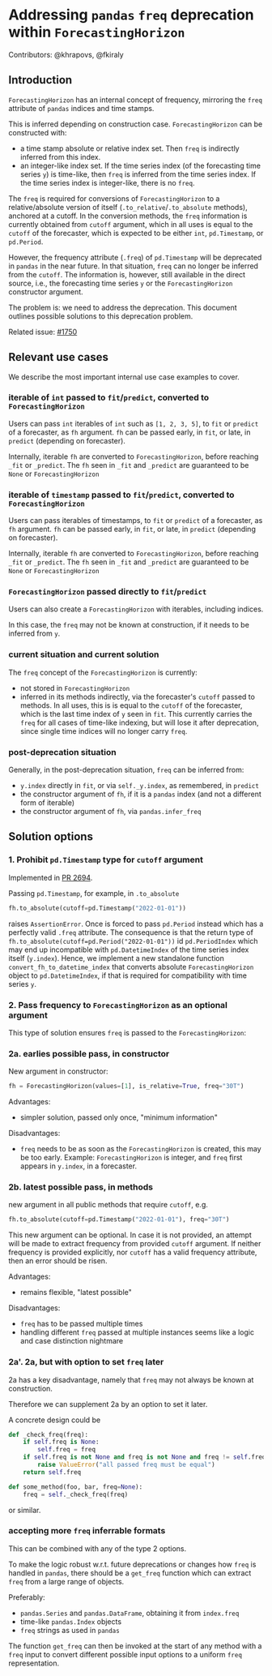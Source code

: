 # Addressing `pandas` `freq` deprecation within `ForecastingHorizon`

Contributors: @khrapovs, @fkiraly

## Introduction

`ForecastingHorizon` has an internal concept of frequency, mirroring the `freq` attribute of `pandas` indices and time stamps.

This is inferred depending on construction case. `ForecastingHorizon` can be constructed with:
* a time stamp absolute or relative index set. Then `freq` is indirectly inferred from this index.
* an integer-like index set. If the time series index (of the forecasting time series `y`) is time-like, then `freq` is inferred from the time series index. If the time series index is integer-like, there is no `freq`.

The `freq` is required for conversions of `ForecastingHorizon` to a relative/absolute version of itself (`.to_relative`/`.to_absolute` methods), anchored at a cutoff. 
In the conversion methods, the `freq` information is currently obtained from `cutoff` argument, which in all uses is equal to the `cutoff` of the forecaster, which is expected to be either `int`, `pd.Timestamp`, or `pd.Period`.

However, the frequency attribute (`.freq`) of `pd.Timestamp` will be deprecated in `pandas` in the near future.
In that situation, `freq` can no longer be inferred from the `cutoff`.
The information is, however, still available in the direct source, i.e., the forecasting time series `y` or the `ForecastingHorizon` constructor argument.

The problem is: we need to address the deprecation. This document outlines possible solutions to this deprecation problem.

Related issue: [#1750](https://github.com/alan-turing-institute/sktime/issues/1750)


## Relevant use cases

We describe the most important internal use case examples to cover.

### iterable of `int` passed to `fit`/`predict`, converted to `ForecastingHorizon`

Users can pass `int` iterables of `int` such as `[1, 2, 3, 5]`, to `fit` or `predict` of a forecaster, as `fh` argument.
`fh` can be passed early, in `fit`, or late, in `predict` (depending on forecaster).

Internally, iterable `fh` are converted to `ForecastingHorizon`, before reaching `_fit` or `_predict`.
The `fh` seen in `_fit` and `_predict` are guaranteed to be `None` or `ForecastingHorizon`


### iterable of `timestamp` passed to `fit`/`predict`, converted to `ForecastingHorizon`

Users can pass iterables of timestamps, to `fit` or `predict` of a forecaster, as `fh` argument.
`fh` can be passed early, in `fit`, or late, in `predict` (depending on forecaster).

Internally, iterable `fh` are converted to `ForecastingHorizon`, before reaching `_fit` or `_predict`.
The `fh` seen in `_fit` and `_predict` are guaranteed to be `None` or `ForecastingHorizon`

### `ForecastingHorizon` passed directly to `fit`/`predict`

Users can also create a `ForecastingHorizon` with iterables, including indices.

In this case, the `freq` may not be known at construction, if it needs to be inferred from `y`.


### current situation and current solution

The `freq` concept of the `ForecastingHorizon` is currently:

* not stored in `ForecastingHorizon`
* inferred in its methods indirectly, via the forecaster's `cutoff` passed to methods. In all uses, this is is equal to the `cutoff` of the forecaster, which is the last time index of `y` seen in `fit`. This currently carries the `freq` for all cases of time-like indexing, but will lose it after deprecation, since single time indices will no longer carry `freq`.

### post-deprecation situation

Generally, in the post-deprecation situation, `freq` can be inferred from:

* `y.index` directly in `fit`, or via `self._y.index`, as remembered, in `predict`
* the constructor argument of `fh`, if it is a `pandas` index (and not a different form of iterable)
* the constructor argument of `fh`, via `pandas.infer_freq`


## Solution options

### 1. Prohibit `pd.Timestamp` type for `cutoff` argument

Implemented in [PR 2694](https://github.com/alan-turing-institute/sktime/pull/2694).

Passing `pd.Timestamp`, for example, in `.to_absolute`
```python
fh.to_absolute(cutoff=pd.Timestamp("2022-01-01"))
```
raises `AssertionError`. Once is forced to pass `pd.Period` instead which has a perfectly valid `.freq` attribute. The consequence is that the return type of `fh.to_absolute(cutoff=pd.Period("2022-01-01"))` id `pd.PeriodIndex` which may end up incompatible with `pd.DatetimeIndex` of the time series index itself (`y.index`). Hence, we implement a new standalone function `convert_fh_to_datetime_index` that converts absolute `ForecastingHorizon` object to `pd.DatetimeIndex`, if that is required for compatibility with time series `y`.


### 2. Pass frequency to `ForecastingHorizon` as an optional argument

This type of solution ensures `freq` is passed to the `ForecastingHorizon`:

### 2a. earlies possible pass, in constructor

New argument in constructor:
```python
fh = ForecastingHorizon(values=[1], is_relative=True, freq="30T")
```

Advantages:
* simpler solution, passed only once, "minimum information"

Disadvantages:
* `freq` needs to be as soon as the `ForecastingHorizon` is created, this may be too early.
  Example: `ForecastingHorizon` is integer, and `freq` first appears in `y.index`, in a forecaster.

### 2b. latest possible pass, in methods

new argument in all public methods that require `cutoff`, e.g.
```python
fh.to_absolute(cutoff=pd.Timestamp("2022-01-01"), freq="30T")
```

This new argument can be optional. In case it is not provided, an attempt will be made to extract frequency from provided `cutoff` argument. If neither frequency is provided explicitly, nor `cutoff` has a valid frequency attribute, then an error should be risen.

Advantages:
* remains flexible, "latest possible"

Disadvantages:
* `freq` has to be passed multiple times
* handling different `freq` passed at multiple instances seems like a logic and case distinction nightmare


### 2a'. 2a, but with option to set `freq` later

2a has a key disadvantage, namely that `freq` may not always be known at construction.

Therefore we can supplement 2a by an option to set it later.

A concrete design could be

```python
def _check_freq(freq):
    if self.freq is None:
        self.freq = freq
    if self.freq is not None and freq is not None and freq != self.freq:
        raise ValueError("all passed freq must be equal")
    return self.freq

def some_method(foo, bar, freq=None):
    freq = self._check_freq(freq)
```

or similar.

### accepting more `freq` inferrable formats

This can be combined with any of the type 2 options.

To make the logic robust w.r.t. future deprecations or changes how `freq` is handled in `pandas`,
there should be a `get_freq` function which can extract `freq` from a large range of objects.

Preferably:

* `pandas.Series` and `pandas.DataFrame`, obtaining it from `index.freq`
* time-like `pandas.Index` objects
* `freq` strings as used in `pandas`

The function `get_freq` can then be invoked at the start of any method with a `freq` input to convert different possible input options to a uniform `freq` representation.